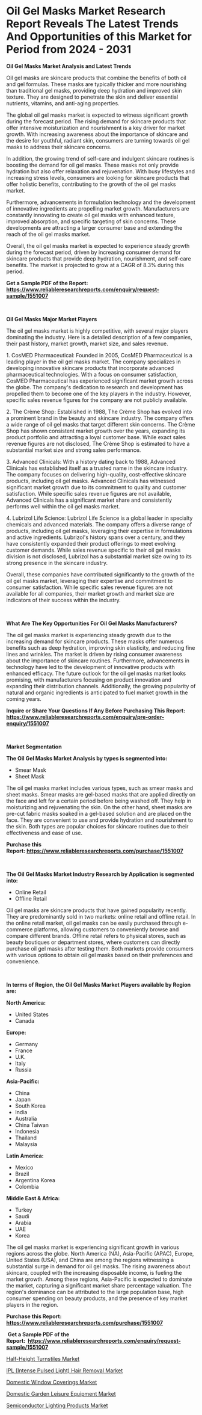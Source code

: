 <p><h1>Oil Gel Masks Market Research Report Reveals The Latest Trends And Opportunities of this Market for Period from 2024 - 2031</h1></p><p><strong>Oil Gel Masks Market Analysis and Latest Trends</strong></p>
<p><p>Oil gel masks are skincare products that combine the benefits of both oil and gel formulas. These masks are typically thicker and more nourishing than traditional gel masks, providing deep hydration and improved skin texture. They are designed to penetrate the skin and deliver essential nutrients, vitamins, and anti-aging properties.</p><p>The global oil gel masks market is expected to witness significant growth during the forecast period. The rising demand for skincare products that offer intensive moisturization and nourishment is a key driver for market growth. With increasing awareness about the importance of skincare and the desire for youthful, radiant skin, consumers are turning towards oil gel masks to address their skincare concerns.</p><p>In addition, the growing trend of self-care and indulgent skincare routines is boosting the demand for oil gel masks. These masks not only provide hydration but also offer relaxation and rejuvenation. With busy lifestyles and increasing stress levels, consumers are looking for skincare products that offer holistic benefits, contributing to the growth of the oil gel masks market.</p><p>Furthermore, advancements in formulation technology and the development of innovative ingredients are propelling market growth. Manufacturers are constantly innovating to create oil gel masks with enhanced texture, improved absorption, and specific targeting of skin concerns. These developments are attracting a larger consumer base and extending the reach of the oil gel masks market.</p><p>Overall, the oil gel masks market is expected to experience steady growth during the forecast period, driven by increasing consumer demand for skincare products that provide deep hydration, nourishment, and self-care benefits. The market is projected to grow at a CAGR of 8.3% during this period.</p></p>
<p><strong>Get a Sample PDF of the Report:&nbsp; <a href="https://www.reliableresearchreports.com/enquiry/request-sample/1551007">https://www.reliableresearchreports.com/enquiry/request-sample/1551007</a></strong></p>
<p>&nbsp;</p>
<p><strong>Oil Gel Masks Major Market Players</strong></p>
<p><p>The oil gel masks market is highly competitive, with several major players dominating the industry. Here is a detailed description of a few companies, their past history, market growth, market size, and sales revenue.</p><p>1. CosMED Pharmaceutical: Founded in 2005, CosMED Pharmaceutical is a leading player in the oil gel masks market. The company specializes in developing innovative skincare products that incorporate advanced pharmaceutical technologies. With a focus on consumer satisfaction, CosMED Pharmaceutical has experienced significant market growth across the globe. The company's dedication to research and development has propelled them to become one of the key players in the industry. However, specific sales revenue figures for the company are not publicly available.</p><p>2. The Crème Shop: Established in 1988, The Crème Shop has evolved into a prominent brand in the beauty and skincare industry. The company offers a wide range of oil gel masks that target different skin concerns. The Crème Shop has shown consistent market growth over the years, expanding its product portfolio and attracting a loyal customer base. While exact sales revenue figures are not disclosed, The Crème Shop is estimated to have a substantial market size and strong sales performance.</p><p>3. Advanced Clinicals: With a history dating back to 1988, Advanced Clinicals has established itself as a trusted name in the skincare industry. The company focuses on delivering high-quality, cost-effective skincare products, including oil gel masks. Advanced Clinicals has witnessed significant market growth due to its commitment to quality and customer satisfaction. While specific sales revenue figures are not available, Advanced Clinicals has a significant market share and consistently performs well within the oil gel masks market.</p><p>4. Lubrizol Life Science: Lubrizol Life Science is a global leader in specialty chemicals and advanced materials. The company offers a diverse range of products, including oil gel masks, leveraging their expertise in formulations and active ingredients. Lubrizol's history spans over a century, and they have consistently expanded their product offerings to meet evolving customer demands. While sales revenue specific to their oil gel masks division is not disclosed, Lubrizol has a substantial market size owing to its strong presence in the skincare industry.</p><p>Overall, these companies have contributed significantly to the growth of the oil gel masks market, leveraging their expertise and commitment to consumer satisfaction. While specific sales revenue figures are not available for all companies, their market growth and market size are indicators of their success within the industry.</p></p>
<p>&nbsp;</p>
<p><strong>What Are The Key Opportunities For Oil Gel Masks Manufacturers?</strong></p>
<p><p>The oil gel masks market is experiencing steady growth due to the increasing demand for skincare products. These masks offer numerous benefits such as deep hydration, improving skin elasticity, and reducing fine lines and wrinkles. The market is driven by rising consumer awareness about the importance of skincare routines. Furthermore, advancements in technology have led to the development of innovative products with enhanced efficacy. The future outlook for the oil gel masks market looks promising, with manufacturers focusing on product innovation and expanding their distribution channels. Additionally, the growing popularity of natural and organic ingredients is anticipated to fuel market growth in the coming years.</p></p>
<p><strong>Inquire or Share Your Questions If Any Before Purchasing This Report: <a href="https://www.reliableresearchreports.com/enquiry/pre-order-enquiry/1551007">https://www.reliableresearchreports.com/enquiry/pre-order-enquiry/1551007</a></strong></p>
<p>&nbsp;</p>
<p><strong>Market Segmentation</strong></p>
<p><strong>The Oil Gel Masks Market Analysis by types is segmented into:</strong></p>
<p><ul><li>Smear Mask</li><li>Sheet Mask</li></ul></p>
<p><p>The oil gel masks market includes various types, such as smear masks and sheet masks. Smear masks are gel-based masks that are applied directly on the face and left for a certain period before being washed off. They help in moisturizing and rejuvenating the skin. On the other hand, sheet masks are pre-cut fabric masks soaked in a gel-based solution and are placed on the face. They are convenient to use and provide hydration and nourishment to the skin. Both types are popular choices for skincare routines due to their effectiveness and ease of use.</p></p>
<p><strong>Purchase this Report:&nbsp;<a href="https://www.reliableresearchreports.com/purchase/1551007">https://www.reliableresearchreports.com/purchase/1551007</a></strong></p>
<p>&nbsp;</p>
<p><strong>The Oil Gel Masks Market Industry Research by Application is segmented into:</strong></p>
<p><ul><li>Online Retail</li><li>Offline Retail</li></ul></p>
<p><p>Oil gel masks are skincare products that have gained popularity recently. They are predominantly sold in two markets: online retail and offline retail. In the online retail market, oil gel masks can be easily purchased through e-commerce platforms, allowing customers to conveniently browse and compare different brands. Offline retail refers to physical stores, such as beauty boutiques or department stores, where customers can directly purchase oil gel masks after testing them. Both markets provide consumers with various options to obtain oil gel masks based on their preferences and convenience.</p></p>
<p>&nbsp;</p>
<p><strong>In terms of Region, the Oil Gel Masks Market Players available by Region are:</strong></p>
<p>
    <p> <strong> North America: </strong>
        <ul>
            <li>United States</li>
            <li>Canada</li>
        </ul>
        </p> 
    <p> <strong> Europe: </strong>
        <ul>
            <li>Germany</li>
            <li>France</li>
            <li>U.K.</li>
            <li>Italy</li>
            <li>Russia</li>
        </ul>
        </p> 
    <p> <strong> Asia-Pacific: </strong>
        <ul>
            <li>China</li>
            <li>Japan</li>
            <li>South Korea</li>
            <li>India</li>
            <li>Australia</li>
            <li>China Taiwan</li>
            <li>Indonesia</li>
            <li>Thailand</li>
            <li>Malaysia</li>
        </ul>
        </p> 
    <p> <strong> Latin America: </strong>
        <ul>
            <li>Mexico</li>
            <li>Brazil</li>
            <li>Argentina Korea</li>
            <li>Colombia</li>
        </ul>
        </p> 
    <p> <strong> Middle East & Africa: </strong>
        <ul>
            <li>Turkey</li>
            <li>Saudi</li>
            <li>Arabia</li>
            <li>UAE</li>
            <li>Korea</li>
        </ul>
    </p>
    </p>
<p><p>The oil gel masks market is experiencing significant growth in various regions across the globe. North America (NA), Asia-Pacific (APAC), Europe, United States (USA), and China are among the regions witnessing a substantial surge in demand for oil gel masks. The rising awareness about skincare, coupled with the increasing disposable income, is fueling the market growth. Among these regions, Asia-Pacific is expected to dominate the market, capturing a significant market share percentage valuation. The region's dominance can be attributed to the large population base, high consumer spending on beauty products, and the presence of key market players in the region.</p></p>
<p><strong>Purchase this Report: <a href="https://www.reliableresearchreports.com/purchase/1551007">https://www.reliableresearchreports.com/purchase/1551007</a></strong></p>
<p>&nbsp;<strong>Get a Sample PDF of the Report:&nbsp;&nbsp;<a href="https://www.reliableresearchreports.com/enquiry/request-sample/1551007">https://www.reliableresearchreports.com/enquiry/request-sample/1551007</a></strong></p>
<p><strong></strong></p>
<p><p><a href="https://github.com/globismark/Market-Research-Report-List-1/blob/main/half-height-turnstiles-market.md">Half-Height Turnstiles Market</a></p><p><a href="https://github.com/nathandecarvalho/Market-Research-Report-List-1/blob/main/ipl-intense-pulsed-light-hair-removal-market.md">IPL (Intense Pulsed Light) Hair Removal Market</a></p><p><a href="https://github.com/mauripalmi/Market-Research-Report-List-1/blob/main/domestic-window-coverings-market.md">Domestic Window Coverings Market</a></p><p><a href="https://github.com/lylyparadise/Market-Research-Report-List-1/blob/main/domestic-garden-leisure-equipment-market.md">Domestic Garden Leisure Equipment Market</a></p><p><a href="https://github.com/markusgodoy/Market-Research-Report-List-1/blob/main/semiconductor-lighting-products-market.md">Semiconductor Lighting Products Market</a></p></p>